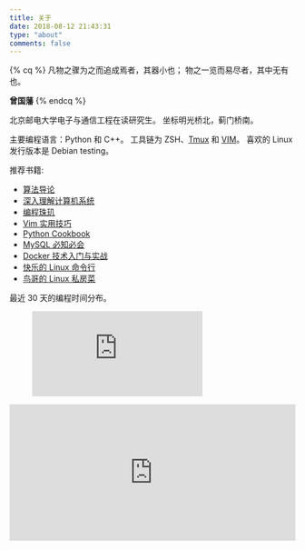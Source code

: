 ```yaml
---
title: 关于
date: 2018-08-12 21:43:31
type: "about"
comments: false
---
```


{% cq %}
凡物之骤为之而追成焉者，其器小也；
物之一览而易尽者，其中无有也。

**曾国藩**
{% endcq %}

北京邮电大学电子与通信工程在读研究生。
坐标明光桥北，蓟门桥南。

主要编程语言：Python 和 C++。
工具链为 ZSH、[Tmux](/posts/20222/) 和 [VIM](https://github.com/songouyang/vimrc)。
喜欢的 Linux 发行版本是 Debian testing。

推荐书籍:

- [算法导论](https://book.douban.com/subject/20432061/)
- [深入理解计算机系统](https://book.douban.com/subject/26912767/)
- [编程珠玑](https://book.douban.com/subject/26302533/)
- [Vim 实用技巧](https://book.douban.com/subject/25869486/)
- [Python Cookbook](http://python3-cookbook.readthedocs.io/zh_CN/latest/)
- [MySQL 必知必会](https://book.douban.com/subject/3354490/)
- [Docker 技术入门与实战](https://github.com/yeasy/docker_practice)
- [快乐的 Linux 命令行](http://billie66.github.io/TLCL/)
- [鸟哥的 Linux 私房菜](https://book.douban.com/subject/4889838/)

最近 30 天的编程时间分布。
<figure><embed src="https://wakatime.com/share/@ouyangsong/3f9875b5-e500-4db7-a568-442cd832b0e8.svg"></embed></figure>

<iframe src="https://donate.ouyangsong.com" style="overflow-x:hidden;overflow-y:hidden; border:0xp none #fff; min-height:240px; width:100%;" frameborder="0" scrolling="no"></iframe>
